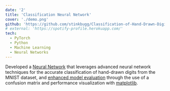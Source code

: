 ```yaml
---
date: '2'
title: 'Classification Neural Network'
cover: './demo.png'
github: 'https://github.com/stinkbugg/Classification-of-Hand-Drawn-Digits-With-Neural-Networks/blob/main/Avery-A4.ipynb'
# external: 'https://spotify-profile.herokuapp.com/'
tech:
  - PyTorch
  - Python
  - Machine Learning
  - Neural Networks
---
```


Developed a [Neural Network]() that leverages advanced neural network techniques for the accurate classification of hand-drawn digits from the MNIST dataset, and [enhanced model evaluation]() through the use of a confusion matrix and performance visualization with [matplotlib]().
